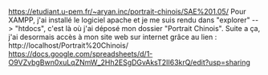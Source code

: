 https://etudiant.u-pem.fr/~aryan.inc/portrait-chinois/SAE%201.05/
Pour XAMPP, j'ai installé le logiciel apache et je me suis rendu dans "explorer" --> "htdocs", c'est là où j'ai déposé mon dossier "Portrait Chinois". Suite a ça, j'ai desormais accès à mon site web sur internet grâce au lien : http://localhost/Portrait%20Chinois/
https://docs.google.com/spreadsheets/d/1-O9VZvbgBwn0xuLqZNmW_2Hh2ESgDGvAksT2II63krQ/edit?usp=sharing